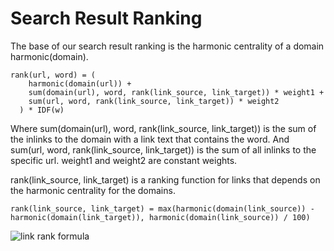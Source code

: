 
# Search Result Ranking
The base of our search result ranking is the harmonic centrality of a domain harmonic(domain).

```
rank(url, word) = (
    harmonic(domain(url)) +
    sum(domain(url), word, rank(link_source, link_target)) * weight1 +
    sum(url, word, rank(link_source, link_target)) * weight2
  ) * IDF(w)
```

Where sum(domain(url), word, rank(link_source, link_target)) is the sum of the inlinks to the domain with a link text that contains the word. And sum(url, word, rank(link_source, link_target)) is the sum of all inlinks to the specific url. weight1 and weight2 are constant weights.

rank(link_source, link_target) is a ranking function for links that depends on the harmonic centrality for the domains.

```
rank(link_source, link_target) = max(harmonic(domain(link_source)) - harmonic(domain(link_target)), harmonic(domain(link_source)) / 100)
```

![link rank formula](https://github.com/joscul/alexandria/raw/main/documentation/images/figure_1.png)
